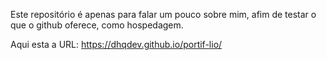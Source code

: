 Este repositório é apenas para falar um pouco sobre mim, afim de testar o que o github oferece, como hospedagem.

Aqui esta a URL: https://dhqdev.github.io/portif-lio/
